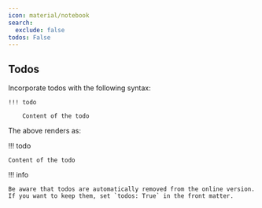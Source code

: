 ```yaml
---
icon: material/notebook
search:
  exclude: false
todos: False
---
```


## Todos

Incorporate todos with the following syntax:


```text
!!! todo

    Content of the todo
```

The above renders as:

!!! todo

    Content of the todo

!!! info

    Be aware that todos are automatically removed from the online version. If you want to keep them, set `todos: True` in the front matter.


